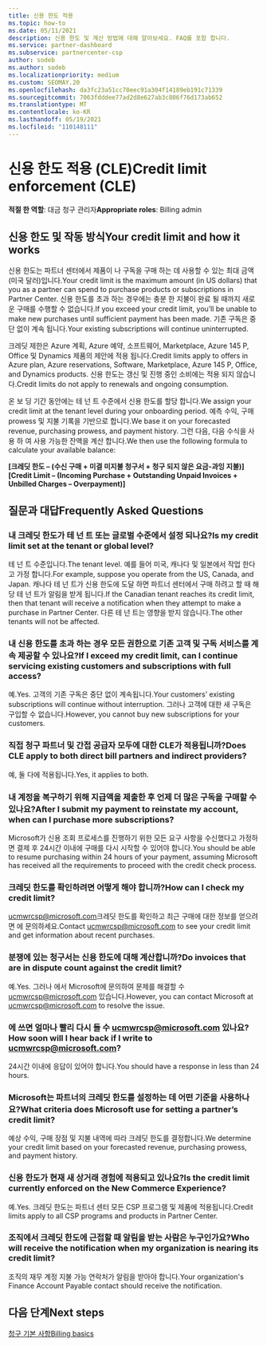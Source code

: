 ```yaml
---
title: 신용 한도 적용
ms.topic: how-to
ms.date: 05/11/2021
description: 신용 한도 및 계산 방법에 대해 알아보세요. FAQ를 포함 합니다.
ms.service: partner-dashboard
ms.subservice: partnercenter-csp
author: sodeb
ms.author: sodeb
ms.localizationpriority: medium
ms.custom: SEOMAY.20
ms.openlocfilehash: da3fc23a51cc70eec91a304f14189eb191c71339
ms.sourcegitcommit: 7063fdddee77ad2d8e627ab3c806f76d173ab652
ms.translationtype: MT
ms.contentlocale: ko-KR
ms.lasthandoff: 05/19/2021
ms.locfileid: "110148111"
---
```

# <a name="credit-limit-enforcement-cle"></a><span data-ttu-id="38f31-104">신용 한도 적용 (CLE)</span><span class="sxs-lookup"><span data-stu-id="38f31-104">Credit limit enforcement (CLE)</span></span>

<span data-ttu-id="38f31-105">**적절 한 역할**: 대금 청구 관리자</span><span class="sxs-lookup"><span data-stu-id="38f31-105">**Appropriate roles**: Billing admin</span></span>

## <a name="your-credit-limit-and-how-it-works"></a><span data-ttu-id="38f31-106">신용 한도 및 작동 방식</span><span class="sxs-lookup"><span data-stu-id="38f31-106">Your credit limit and how it works</span></span>

<span data-ttu-id="38f31-107">신용 한도는 파트너 센터에서 제품이 나 구독을 구매 하는 데 사용할 수 있는 최대 금액 (미국 달러)입니다.</span><span class="sxs-lookup"><span data-stu-id="38f31-107">Your credit limit is the maximum amount (in US dollars) that you as a partner can spend to purchase products or subscriptions in Partner Center.</span></span> <span data-ttu-id="38f31-108">신용 한도를 초과 하는 경우에는 충분 한 지불이 완료 될 때까지 새로운 구매를 수행할 수 없습니다.</span><span class="sxs-lookup"><span data-stu-id="38f31-108">If you exceed your credit limit, you’ll be unable to make new purchases until sufficient payment has been made.</span></span> <span data-ttu-id="38f31-109">기존 구독은 중단 없이 계속 됩니다.</span><span class="sxs-lookup"><span data-stu-id="38f31-109">Your existing subscriptions will continue uninterrupted.</span></span>

<span data-ttu-id="38f31-110">크레딧 제한은 Azure 계획, Azure 예약, 소프트웨어, Marketplace, Azure 145 P, Office 및 Dynamics 제품의 제안에 적용 됩니다.</span><span class="sxs-lookup"><span data-stu-id="38f31-110">Credit limits apply to offers in Azure plan, Azure reservations, Software, Marketplace, Azure 145 P, Office, and Dynamics products.</span></span> <span data-ttu-id="38f31-111">신용 한도는 갱신 및 진행 중인 소비에는 적용 되지 않습니다.</span><span class="sxs-lookup"><span data-stu-id="38f31-111">Credit limits do not apply to renewals and ongoing consumption.</span></span>

<span data-ttu-id="38f31-112">온 보 딩 기간 동안에는 테 넌 트 수준에서 신용 한도를 할당 합니다.</span><span class="sxs-lookup"><span data-stu-id="38f31-112">We assign your credit limit at the tenant level during your onboarding period.</span></span> <span data-ttu-id="38f31-113">예측 수익, 구매 prowess 및 지불 기록을 기반으로 합니다.</span><span class="sxs-lookup"><span data-stu-id="38f31-113">We base it on your forecasted revenue, purchasing prowess, and payment history.</span></span> <span data-ttu-id="38f31-114">그런 다음, 다음 수식을 사용 하 여 사용 가능한 잔액을 계산 합니다.</span><span class="sxs-lookup"><span data-stu-id="38f31-114">We then use the following formula to calculate your available balance:</span></span>

<span data-ttu-id="38f31-115">**[크레딧 한도 – (수신 구매 + 미결 미지불 청구서 + 청구 되지 않은 요금-과잉 지불)]**</span><span class="sxs-lookup"><span data-stu-id="38f31-115">**[Credit Limit – (Incoming Purchase + Outstanding Unpaid Invoices + Unbilled Charges – Overpayment)]**</span></span>

## <a name="frequently-asked-questions"></a><span data-ttu-id="38f31-116">질문과 대답</span><span class="sxs-lookup"><span data-stu-id="38f31-116">Frequently Asked Questions</span></span>

### <a name="is-my-credit-limit-set-at-the-tenant-or-global-level"></a><span data-ttu-id="38f31-117">내 크레딧 한도가 테 넌 트 또는 글로벌 수준에서 설정 되나요?</span><span class="sxs-lookup"><span data-stu-id="38f31-117">Is my credit limit set at the tenant or global level?</span></span>

<span data-ttu-id="38f31-118">테 넌 트 수준입니다.</span><span class="sxs-lookup"><span data-stu-id="38f31-118">The tenant level.</span></span> <span data-ttu-id="38f31-119">예를 들어 미국, 캐나다 및 일본에서 작업 한다고 가정 합니다.</span><span class="sxs-lookup"><span data-stu-id="38f31-119">For example, suppose you operate from the US, Canada, and Japan.</span></span> <span data-ttu-id="38f31-120">캐나다 테 넌 트가 신용 한도에 도달 하면 파트너 센터에서 구매 하려고 할 때 해당 테 넌 트가 알림을 받게 됩니다.</span><span class="sxs-lookup"><span data-stu-id="38f31-120">If the Canadian tenant reaches its credit limit, then that tenant will receive a notification when they attempt to make a purchase in Partner Center.</span></span> <span data-ttu-id="38f31-121">다른 테 넌 트는 영향을 받지 않습니다.</span><span class="sxs-lookup"><span data-stu-id="38f31-121">The other tenants will not be affected.</span></span> 

### <a name="if-i-exceed-my-credit-limit-can-i-continue-servicing-existing-customers-and-subscriptions-with-full-access"></a><span data-ttu-id="38f31-122">내 신용 한도를 초과 하는 경우 모든 권한으로 기존 고객 및 구독 서비스를 계속 제공할 수 있나요?</span><span class="sxs-lookup"><span data-stu-id="38f31-122">If I exceed my credit limit, can I continue servicing existing customers and subscriptions with full access?</span></span>

<span data-ttu-id="38f31-123">예.</span><span class="sxs-lookup"><span data-stu-id="38f31-123">Yes.</span></span> <span data-ttu-id="38f31-124">고객의 기존 구독은 중단 없이 계속됩니다.</span><span class="sxs-lookup"><span data-stu-id="38f31-124">Your customers’ existing subscriptions will continue without interruption.</span></span> <span data-ttu-id="38f31-125">그러나 고객에 대한 새 구독은 구입할 수 없습니다.</span><span class="sxs-lookup"><span data-stu-id="38f31-125">However, you cannot buy new subscriptions for your customers.</span></span>

### <a name="does-cle-apply-to-both-direct-bill-partners-and-indirect-providers"></a><span data-ttu-id="38f31-126">직접 청구 파트너 및 간접 공급자 모두에 대한 CLE가 적용됩니까?</span><span class="sxs-lookup"><span data-stu-id="38f31-126">Does CLE apply to both direct bill partners and indirect providers?</span></span>

<span data-ttu-id="38f31-127">예, 둘 다에 적용됩니다.</span><span class="sxs-lookup"><span data-stu-id="38f31-127">Yes, it applies to both.</span></span>

### <a name="after-i-submit-my-payment-to-reinstate-my-account-when-can-i-purchase-more-subscriptions"></a><span data-ttu-id="38f31-128">내 계정을 복구하기 위해 지급액을 제출한 후 언제 더 많은 구독을 구매할 수 있나요?</span><span class="sxs-lookup"><span data-stu-id="38f31-128">After I submit my payment to reinstate my account, when can I purchase more subscriptions?</span></span> 

<span data-ttu-id="38f31-129">Microsoft가 신용 조회 프로세스를 진행하기 위한 모든 요구 사항을 수신했다고 가정하면 결제 후 24시간 이내에 구매를 다시 시작할 수 있어야 합니다.</span><span class="sxs-lookup"><span data-stu-id="38f31-129">You should be able to resume purchasing within 24 hours of your payment, assuming Microsoft has received all the requirements to proceed with the credit check process.</span></span>

### <a name="how-can-i-check-my-credit-limit"></a><span data-ttu-id="38f31-130">크레딧 한도를 확인하려면 어떻게 해야 합니까?</span><span class="sxs-lookup"><span data-stu-id="38f31-130">How can I check my credit limit?</span></span>

<span data-ttu-id="38f31-131">[ucmwrcsp@microsoft.com](mailto:ucmwrcsp@microsoft.com)크레딧 한도를 확인하고 최근 구매에 대한 정보를 얻으려면 에 문의하세요.</span><span class="sxs-lookup"><span data-stu-id="38f31-131">Contact [ucmwrcsp@microsoft.com](mailto:ucmwrcsp@microsoft.com) to see your credit limit and get information about recent purchases.</span></span>

### <a name="do-invoices-that-are-in-dispute-count-against-the-credit-limit"></a><span data-ttu-id="38f31-132">분쟁에 있는 청구서는 신용 한도에 대해 계산합니까?</span><span class="sxs-lookup"><span data-stu-id="38f31-132">Do invoices that are in dispute count against the credit limit?</span></span>

<span data-ttu-id="38f31-133">예.</span><span class="sxs-lookup"><span data-stu-id="38f31-133">Yes.</span></span> <span data-ttu-id="38f31-134">그러나 에서 Microsoft에 문의하여 문제를 해결할 수 [ucmwrcsp@microsoft.com](mailto:ucmwrcsp@microsoft.com) 있습니다.</span><span class="sxs-lookup"><span data-stu-id="38f31-134">However, you can contact Microsoft at [ucmwrcsp@microsoft.com](mailto:ucmwrcsp@microsoft.com) to resolve the issue.</span></span>

### <a name="how-soon-will-i-hear-back-if-i-write-to-ucmwrcspmicrosoftcom"></a><span data-ttu-id="38f31-135">에 쓰면 얼마나 빨리 다시 들 수 ucmwrcsp@microsoft.com 있나요?</span><span class="sxs-lookup"><span data-stu-id="38f31-135">How soon will I hear back if I write to ucmwrcsp@microsoft.com?</span></span>

<span data-ttu-id="38f31-136">24시간 이내에 응답이 있어야 합니다.</span><span class="sxs-lookup"><span data-stu-id="38f31-136">You should have a response in less than 24 hours.</span></span> 

### <a name="what-criteria-does-microsoft-use-for-setting-a-partners-credit-limit"></a><span data-ttu-id="38f31-137">Microsoft는 파트너의 크레딧 한도를 설정하는 데 어떤 기준을 사용하나요?</span><span class="sxs-lookup"><span data-stu-id="38f31-137">What criteria does Microsoft use for setting a partner’s credit limit?</span></span>

<span data-ttu-id="38f31-138">예상 수익, 구매 장점 및 지불 내역에 따라 크레딧 한도를 결정합니다.</span><span class="sxs-lookup"><span data-stu-id="38f31-138">We determine your credit limit based on your forecasted revenue, purchasing prowess, and payment history.</span></span>

### <a name="is-the-credit-limit-currently-enforced-on-the-new-commerce-experience"></a><span data-ttu-id="38f31-139">신용 한도가 현재 새 상거래 경험에 적용되고 있나요?</span><span class="sxs-lookup"><span data-stu-id="38f31-139">Is the credit limit currently enforced on the New Commerce Experience?</span></span>

<span data-ttu-id="38f31-140">예.</span><span class="sxs-lookup"><span data-stu-id="38f31-140">Yes.</span></span> <span data-ttu-id="38f31-141">크레딧 한도는 파트너 센터 모든 CSP 프로그램 및 제품에 적용됩니다.</span><span class="sxs-lookup"><span data-stu-id="38f31-141">Credit limits apply to all CSP programs and products in Partner Center.</span></span>

### <a name="who-will-receive-the-notification-when-my-organization-is-nearing-its-credit-limit"></a><span data-ttu-id="38f31-142">조직에서 크레딧 한도에 근접할 때 알림을 받는 사람은 누구인가요?</span><span class="sxs-lookup"><span data-stu-id="38f31-142">Who will receive the notification when my organization is nearing its credit limit?</span></span>

<span data-ttu-id="38f31-143">조직의 재무 계정 지불 가능 연락처가 알림을 받아야 합니다.</span><span class="sxs-lookup"><span data-stu-id="38f31-143">Your organization's Finance Account Payable contact should receive the notification.</span></span>

## <a name="next-steps"></a><span data-ttu-id="38f31-144">다음 단계</span><span class="sxs-lookup"><span data-stu-id="38f31-144">Next steps</span></span>

[<span data-ttu-id="38f31-145">청구 기본 사항</span><span class="sxs-lookup"><span data-stu-id="38f31-145">Billing basics</span></span>](./billing-basics.md)
